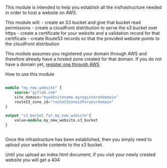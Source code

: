 This module is intended to help you establish all the insfrastructure needed in order to host a website on AWS. 

This module will:
    - create an S3 bucket and give that bucket read permissions 
    - create a cloudfront distribution to serve the s3 bucket over https 
    - create a certificate for your website and a validation record for that certificate
    - create Route53 records so that the provided website points to the cloudfront distribution 

This module assumes you registered your domain through AWS and therefore already have a hosted zone created for that domain. If you do not have a domain yet, [register one through AWS](https://docs.aws.amazon.com/Route53/latest/DeveloperGuide/domain-register.html)

How to use this module
```terraform

module "my_new_website" {
    source="gitlab.com"
    site_domain="mywebsitename.myregistereddomain"
    route53_zone_id="route53zoneidforyourdomain"
}

output "s3_bucket_for_my_new_website"{
    value=module.my_new_website.s3_bucket
}
    

```

Once the infrastructure has been established, then you simply need to upload your website contents to the s3 bucket.

Until you upload an index.html document, if you visit your newly created website you will get a 404